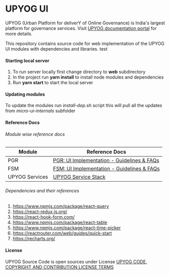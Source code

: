 # UPYOG UI
UPYOG (Urban Platform for deliverY of Online Governance) is India's largest platform for governance services. Visit [UPYOG documentation portal](https://upyog-docs.gitbook.io/upyog-v-1.0/) for more details.

This repository contains source code for web implementation of the UPYOG UI modules with dependencies and libraries. test

#### Starting local server
1. To run server locally first change directory to **web** subdirectory
1. In the project run **yarn install** to install node modules and dependencies 
1. Run **yarn start** to start the local server

#### Updating modules
To update the modules run *install-dep.sh* script this will pull all the updates from *micro-ui-internals* subfolder

#### Reference Docs

###### Module wise reference docs
Module | Reference Docs
------ | --------------
PGR | [PGR: UI Implementation - Guidelines & FAQs](https://upyog-docs.gitbook.io/upyog-v-1.0/upyog-1/platform/customize-upyog/upyog-ui-implementation-development-guidelines-and-faqs/pgr-ui-implementation-guidelines-and-faqs)
FSM | [FSM: UI Implementation - Guidelines & FAQs](https://upyog-docs.gitbook.io/upyog-v-1.0/upyog-1/platform/customize-upyog/upyog-ui-implementation-development-guidelines-and-faqs/fsm-ui-implementation-guidelines-and-faqs)
UPYOG Services | [UPYOG Service Stack](https://upyog-docs.gitbook.io/upyog-v-1.0/upyog-1/platform/configure-upyog/configuring-upyog-service-stack)

###### Dependencies and their references
1. https://www.npmjs.com/package/react-query
2. https://react-redux.js.org/
3. https://react-hook-form.com/
4. https://www.npmjs.com/package/react-table
5. https://www.npmjs.com/package/react-time-picker
6. https://reactrouter.com/web/guides/quick-start
7. https://recharts.org/

#### License
UPYOG Source Code is open sources under License [UPYOG CODE, COPYRIGHT AND CONTRIBUTION LICENSE TERMS](https://upyog.niua.org/employee/Upyog%20Code%20and%20Copyright%20License_v1.pdf)
